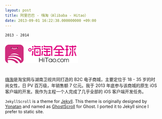 ```yaml
---
layout: post
title: 阿里巴巴 - 嗨淘（Alibaba - Hitao）
date: 2013-09-01 16:22:38.000000000 +09:00
---
```

`2013 - 2014`

![](assets/images/hitao.png)

<center>
<h1>
<a href="https://itunes.apple.com/cn/app/hai-tao-quan-qiu-hai-tao-zheng/id1017571463?mt=8" class="fa fa-apple"></a>
</h1>
</center>

[嗨淘](www.hitao.com)是淘宝网与湖南卫视共同打造的 B2C 电子商城，主要定位于 18 - 35 岁的时尚女性，日 PV 百万级，年销售额 7 亿元。我于 2013 年底参与该商城的原生 iOS 客户端的开发。我作为主程一个人完成了几乎全部的 iOS 客户端开发任务。

`JekyllScroll` is a theme for [Jekyll](http://jekyllrb.com). This theme is 
originally designed by [Yonatan](http://grmmph.com/) and named as 
[GhostScroll](http://ghostscroll.grmmph.com) for Ghost. I ported it to Jekyll since 
I prefer to static site.
